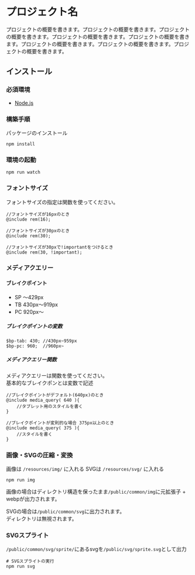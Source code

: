 # プロジェクト名

プロジェクトの概要を書きます。プロジェクトの概要を書きます。プロジェクトの概要を書きます。プロジェクトの概要を書きます。プロジェクトの概要を書きます。プロジェクトの概要を書きます。プロジェクトの概要を書きます。プロジェクトの概要を書きます。

## インストール

### 必須環境

+ [Node.js](https://nodejs.org/ja/)


### 構築手順

パッケージのインストール

```
npm install
```

### 環境の起動

```
npm run watch
```

### フォントサイズ

フォントサイズの指定は関数を使ってください。

```
//フォントサイズが16pxのとき
@include rem(16);

//フォントサイズが30pxのとき
@include rem(30);

//フォントサイズが30pxで!importantをつけるとき
@include rem(30, !important);
```


### メディアクエリー

#### ブレイクポイント
+ SP 〜429px
+ TB 430px〜919px
+ PC 920px〜

##### ブレイクポイントの変数

```
$bp-tab: 430; //430px~959px
$bp-pc: 960;  //960px~
```

##### メディアクエリー関数

メディアクエリーは関数を使ってください。  
基本的なブレイクポンとは変数で記述

```
//ブレイクポイントがデフォルト(640px)のとき
@include media_query( 640 ){
    //タブレット用のスタイルを書く
}

//ブレイクポイントが変則的な場合 375px以上のとき  
@include media_query( 375 ){
    //スタイルを書く
}
```

### 画像・SVGの圧縮・変換

画像は `/resources/img/` に入れる
SVGは `/resources/svg/` に入れる

```
npm run img
```

画像の場合はディレクトリ構造を保ったまま`/public/common/img`に元拡張子 + webpが出力されます。

SVGの場合は`/public/common/svg`に出力されます。  
ディレクトリは無視されます。

### SVGスプライト

`/public/common/svg/sprite/`にあるsvgを`/public/svg/sprite.svg`として出力

```
# SVGスプライトの実行
npm run svg
```

